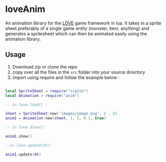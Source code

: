 # loveAnim
An animation library for the [LÖVE](https://love2d.org/) game framework in lua.
It takes in a sprite sheet preferably of a single game entity
(monster, item, anything) and generates a spritesheet which can then be animated
easily using the animation library.

## Usage

1. Download zip or clone the repo
2. copy over all the files in the `src` folder into your source directory
3. import using require and follow the example below :

``` lua

local SpriteSheet = require("srpite")
local Animation = require("anim")

-- in love.load() :

sheet = SpriteSheet:new('images/image.png', 2 , 2)
anim1 = Animation:new(sheet, 1, 2, 0.1, true)

-- in love.draw():

anim1.show()

--in love.update(dt):

anim1.update(dt)

```
